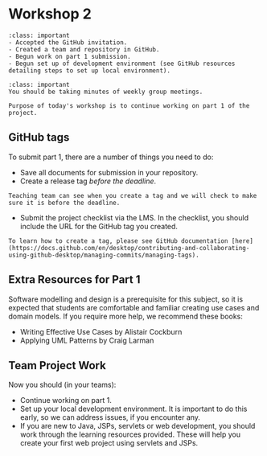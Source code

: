 # Workshop 2

```{admonition} By Now You Should Have
:class: important
- Accepted the GitHub invitation.
- Created a team and repository in GitHub.
- Begun work on part 1 submission.
- Begun set up of development environment (see GitHub resources detailing steps to set up local environment).
```

```{admonition} Reminder
:class: important
You should be taking minutes of weekly group meetings.
```

```{note}
Purpose of today's workshop is to continue working on part 1 of the project.
```

## GitHub tags

To submit part 1, there are a number of things you need to do:

- Save all documents for submission in your repository.
- Create a release tag *before the deadline*.
```{caution}
Teaching team can see when you create a tag and we will check to make sure it is before the deadline.
```
- Submit the project checklist via the LMS. In the checklist, you should include the URL for the GitHub
tag you created.

```{note}
To learn how to create a tag, please see GitHub documentation [here](https://docs.github.com/en/desktop/contributing-and-collaborating-using-github-desktop/managing-commits/managing-tags).
```

## Extra Resources for Part 1

Software modelling and design is a prerequisite for this subject, so it is expected that students are comfortable and 
familiar creating use cases and domain models. If you require more help, we recommend these books:

- Writing Effective Use Cases by Alistair Cockburn
- Applying UML Patterns by Craig Larman

## Team Project Work  

Now you should (in your teams):

- Continue working on part 1.
- Set up your local development environment. It is important to do this early, so we can address issues, if you 
encounter any.
- If you are new to Java, JSPs, servlets or web development, you should work through the learning resources 
provided. These will help you create your first web project using servlets and JSPs.
